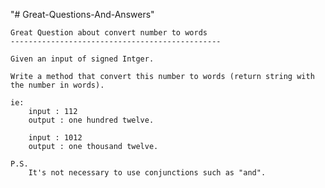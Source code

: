 "# Great-Questions-And-Answers" 
	
	Great Question about convert number to words
	-----------------------------------------------

    Given an input of signed Intger.

	Write a method that convert this number to words (return string with the number in words).

	ie:
		input : 112
		output : one hundred twelve. 

		input : 1012
		output : one thousand twelve.
		
	P.S.
		It's not necessary to use conjunctions such as "and".


